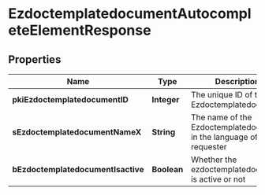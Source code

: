 

# EzdoctemplatedocumentAutocompleteElementResponse

## Properties

Name | Type | Description | Notes
------------ | ------------- | ------------- | -------------
**pkiEzdoctemplatedocumentID** | **Integer** | The unique ID of the Ezdoctemplatedocument | 
**sEzdoctemplatedocumentNameX** | **String** | The name of the Ezdoctemplatedocument in the language of the requester | 
**bEzdoctemplatedocumentIsactive** | **Boolean** | Whether the ezdoctemplatedocument is active or not | 





